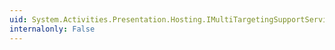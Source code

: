 ```yaml
---
uid: System.Activities.Presentation.Hosting.IMultiTargetingSupportService.GetRuntimeType(System.Type)
internalonly: False
---
```

